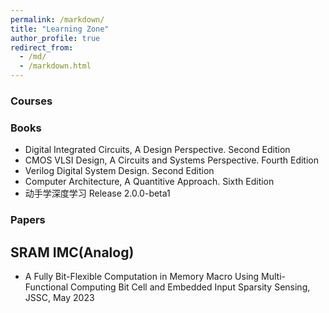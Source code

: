 ```yaml
---
permalink: /markdown/
title: "Learning Zone"
author_profile: true
redirect_from: 
  - /md/
  - /markdown.html
---
```


### Courses



### Books

* Digital Integrated Circuits, A Design Perspective. Second Edition
* CMOS VLSI Design, A Circuits and Systems Perspective. Fourth Edition
* Verilog Digital System Design. Second Edition
* Computer Architecture, A Quantitive Approach. Sixth Edition
* 动手学深度学习 Release 2.0.0-beta1


### Papers
## SRAM IMC(Analog)
* A Fully Bit-Flexible Computation in Memory Macro Using Multi-Functional Computing Bit Cell and Embedded Input Sparsity Sensing, JSSC, May 2023
